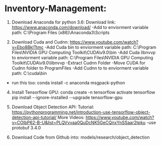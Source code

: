 # Inventory-Management:

1. Download Anaconda for python 3.6:
Download link: https://www.anaconda.com/download/
  -Add to enviorment variable path: C:\Program Files (x86)\Anaconda3\Scripts

3. Download Cuda and Cudnn:
https://www.youtube.com/watch?v=Ebo8BklTtmc
  -Add Cuda bin to enviorment variable path: C:\Program Files\NVIDIA GPU Computing Toolkit\CUDA\v9.0\bin
  -Add Cuda libnvvp to enviorment variable path: C:\Program Files\NVIDIA GPU Computing Toolkit\CUDA\v9.0\libnvvp
  -Extract Cudnn Folder
  -Move CUDA for Cudnn folder to ProgramFiles
  -Add Cudnn to to enviorment variable path: C:\cuda\bin
  - run this too: conda install -c anaconda msgpack-python
 
4. Install Tensorflow GPU:
conda create -n tensorflow
activate tensorflow
pip install --ignore-installed --upgrade tensorflow-gpu 

4. Download Object Detection API:
Tutorial: https://pythonprogramming.net/introduction-use-tensorflow-object-detection-api-tutorial/
More Videos: https://www.youtube.com/watch?v=COlbP62-B-U&list=PLQVvvaa0QuDcNK5GeCQnxYnSSaar2tpku
  -use protobuf 3.4.0

5. Download Code from Github into: models/research/object_detection
